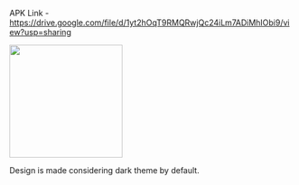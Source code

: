 
APK Link - https://drive.google.com/file/d/1yt2hOqT9RMQRwjQc24iLm7ADiMhIObi9/view?usp=sharing 

<img src='https://github.com/user-attachments/assets/b8a031f4-cd41-47ae-bc20-39c58a42902c' width='200'/>

Design is made considering dark theme by default.
